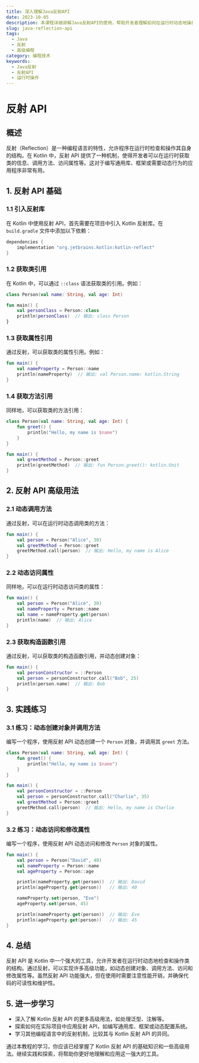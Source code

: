 ```yaml
---
title: 深入理解Java反射API
date: 2023-10-05
description: 本课程详细讲解Java反射API的使用，帮助开发者理解如何在运行时动态地操作类和对象。
slug: java-reflection-api
tags:
  - Java
  - 反射
  - 高级编程
category: 编程技术
keywords:
  - Java反射
  - 反射API
  - 运行时操作
---
```


# 反射 API

## 概述

反射（Reflection）是一种编程语言的特性，允许程序在运行时检查和操作其自身的结构。在 Kotlin 中，反射 API 提供了一种机制，使得开发者可以在运行时获取类的信息、调用方法、访问属性等。这对于编写通用库、框架或需要动态行为的应用程序非常有用。

## 1. 反射 API 基础

### 1.1 引入反射库

在 Kotlin 中使用反射 API，首先需要在项目中引入 Kotlin 反射库。在 `build.gradle` 文件中添加以下依赖：

```groovy
dependencies {
    implementation "org.jetbrains.kotlin:kotlin-reflect"
}
```

### 1.2 获取类引用

在 Kotlin 中，可以通过 `::class` 语法获取类的引用。例如：

```kotlin
class Person(val name: String, val age: Int)

fun main() {
    val personClass = Person::class
    println(personClass)  // 输出: class Person
}
```

### 1.3 获取属性引用

通过反射，可以获取类的属性引用。例如：

```kotlin
fun main() {
    val nameProperty = Person::name
    println(nameProperty)  // 输出: val Person.name: kotlin.String
}
```

### 1.4 获取方法引用

同样地，可以获取类的方法引用：

```kotlin
class Person(val name: String, val age: Int) {
    fun greet() {
        println("Hello, my name is $name")
    }
}

fun main() {
    val greetMethod = Person::greet
    println(greetMethod)  // 输出: fun Person.greet(): kotlin.Unit
}
```

## 2. 反射 API 高级用法

### 2.1 动态调用方法

通过反射，可以在运行时动态调用类的方法：

```kotlin
fun main() {
    val person = Person("Alice", 30)
    val greetMethod = Person::greet
    greetMethod.call(person)  // 输出: Hello, my name is Alice
}
```

### 2.2 动态访问属性

同样地，可以在运行时动态访问类的属性：

```kotlin
fun main() {
    val person = Person("Alice", 30)
    val nameProperty = Person::name
    val name = nameProperty.get(person)
    println(name)  // 输出: Alice
}
```

### 2.3 获取构造函数引用

通过反射，可以获取类的构造函数引用，并动态创建对象：

```kotlin
fun main() {
    val personConstructor = ::Person
    val person = personConstructor.call("Bob", 25)
    println(person.name)  // 输出: Bob
}
```

## 3. 实践练习

### 3.1 练习：动态创建对象并调用方法

编写一个程序，使用反射 API 动态创建一个 `Person` 对象，并调用其 `greet` 方法。

```kotlin
class Person(val name: String, val age: Int) {
    fun greet() {
        println("Hello, my name is $name")
    }
}

fun main() {
    val personConstructor = ::Person
    val person = personConstructor.call("Charlie", 35)
    val greetMethod = Person::greet
    greetMethod.call(person)  // 输出: Hello, my name is Charlie
}
```

### 3.2 练习：动态访问和修改属性

编写一个程序，使用反射 API 动态访问和修改 `Person` 对象的属性。

```kotlin
fun main() {
    val person = Person("David", 40)
    val nameProperty = Person::name
    val ageProperty = Person::age

    println(nameProperty.get(person))  // 输出: David
    println(ageProperty.get(person))   // 输出: 40

    nameProperty.set(person, "Eve")
    ageProperty.set(person, 45)

    println(nameProperty.get(person))  // 输出: Eve
    println(ageProperty.get(person))   // 输出: 45
}
```

## 4. 总结

反射 API 是 Kotlin 中一个强大的工具，允许开发者在运行时动态地检查和操作类的结构。通过反射，可以实现许多高级功能，如动态创建对象、调用方法、访问和修改属性等。虽然反射 API 功能强大，但在使用时需要注意性能开销，并确保代码的可读性和维护性。

## 5. 进一步学习

- 深入了解 Kotlin 反射 API 的更多高级用法，如处理泛型、注解等。
- 探索如何在实际项目中应用反射 API，如编写通用库、框架或动态配置系统。
- 学习其他编程语言中的反射机制，比较其与 Kotlin 反射 API 的异同。

通过本教程的学习，你应该已经掌握了 Kotlin 反射 API 的基础知识和一些高级用法。继续实践和探索，将帮助你更好地理解和应用这一强大的工具。